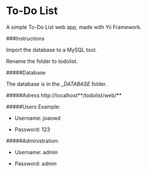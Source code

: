 To-Do List
============================

A simple To-Do List web app, made with Yii Framework.

###Instructions

Import the database to a MySQL tool.

Rename the folder to todolist.

#####Database

The database is in the *_DATABASE* folder.

#####Adress
http://localhost**/todolist/web/**

#####Users Example:


- Username: joaowd

- Password: 123

#####Administration:


- Username: admin

- Password: admin
